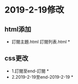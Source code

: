 # 2019-2-19修改
## html添加
* 訂閱主題.html 訂閱列表.html *
## css更改
* 1.訂閱至end-訂閱 *
* 2.2019-2-19至end-2019-2-19 *



